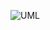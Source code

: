 ![UML](https://www.oodesign.com/images/stories/prototype%20implementation%20-%20uml%20class%20diagram.gif)